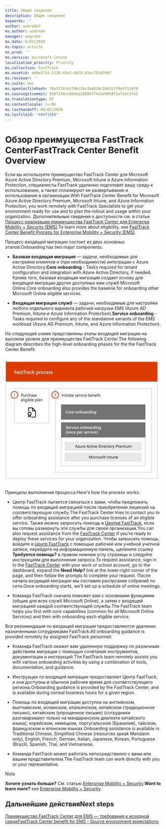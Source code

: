 ```yaml
---
title: Общие сведения
description: Общие сведения
keywords: ''
author: andredm7
ms.author: andredm
manager: angrobe
ms.date: 6/01/2020
ms.topic: article
ms.prod: ''
ms.service: microsoft-intune
localization_priority: Priority
ms.collection: FastTrack
ms.assetid: e60e3714-5120-41e2-9878-83ac75107967
ms.reviewer: ''
ms.suite: ems
ms.openlocfilehash: 70a37263e374bc29c3a4828c2843c77de5f119f8
ms.sourcegitcommit: 826f140cc0ddee32005f74e5d995073af1dc3fa2
ms.translationtype: HT
ms.contentlocale: ru-RU
ms.lasthandoff: 06/02/2020
ms.locfileid: "44471568"
---
```

# <a name="fasttrack-center-benefit-overview"></a><span data-ttu-id="56a82-103">Обзор преимущества FastTrack Center</span><span class="sxs-lookup"><span data-stu-id="56a82-103">FastTrack Center Benefit Overview</span></span>

<span data-ttu-id="56a82-104">Если вы используете преимущество FastTrack Center для Microsoft Azure Active Directory Premium, Microsoft Intune и Azure Information Protection, специалисты FastTrack удаленно подготовят вашу среду к использованию, а также спланируют ее развертывание и использование в организации.</span><span class="sxs-lookup"><span data-stu-id="56a82-104">With FastTrack Center Benefit for Microsoft Azure Active Directory Premium, Microsoft Intune, and Azure Information Protection, you work remotely with FastTrack Specialists to get your environment ready for use and to plan the rollout and usage within your organization.</span></span> <span data-ttu-id="56a82-105">Дополнительные сведения о доступности см. в статье [Процесс реализации преимущества FastTrack Center для Enterprise Mobility + Security (EMS)](EMS-fasttrack-process.md).</span><span class="sxs-lookup"><span data-stu-id="56a82-105">To learn more about eligibility, see [FastTrack Center Benefit Process for Enterprise Mobility + Security (EMS)](EMS-fasttrack-process.md).</span></span>

<span data-ttu-id="56a82-106">Процесс входящей миграции состоит из двух основных этапов:</span><span class="sxs-lookup"><span data-stu-id="56a82-106">Onboarding has two major components:</span></span>

-   <span data-ttu-id="56a82-107">**Базовая входящая миграция** — задачи, необходимые для настройки клиентов и (при необходимости) интеграции с Azure Active Directory.</span><span class="sxs-lookup"><span data-stu-id="56a82-107">**Core onboarding** - Tasks required for tenant configuration and integration with Azure Active Directory, if needed.</span></span> <span data-ttu-id="56a82-108">Кроме того, базовая входящая миграция создает основу для входящей миграции других доступных вам служб Microsoft Online.</span><span class="sxs-lookup"><span data-stu-id="56a82-108">Core onboarding also provides the baseline for onboarding other Microsoft Online eligible services.</span></span>

-   <span data-ttu-id="56a82-109">**Входящая миграция служб** — задачи, необходимые для настройки любого отдельного варианта рабочей нагрузки EMS (Azure AD Premium, Intune и Azure Information Protection).</span><span class="sxs-lookup"><span data-stu-id="56a82-109">**Service onboarding** - Tasks required to configure any of the standalone variants of the EMS workload (Azure AD Premium, Intune, and Azure Information Protection).</span></span>

<span data-ttu-id="56a82-110">На следующей схеме представлены этапы входящей миграции на высоком уровне для преимущества FastTrack Center.</span><span class="sxs-lookup"><span data-stu-id="56a82-110">The following diagram describes the high-level onboarding phases for the the FastTrack Center Benefit.</span></span>

![Этапы входящей миграции на высоком уровне с использованием преимущества FastTrack Center](./media/ft-onboarding-process.png)

<span data-ttu-id="56a82-112">Принципы выполнения процесса:</span><span class="sxs-lookup"><span data-stu-id="56a82-112">Here's how the process works:</span></span>

- <span data-ttu-id="56a82-113">Центр FastTrack пытается связаться с вами, чтобы предложить помощь по входящей миграцией после приобретения лицензий на соответствующую службу.</span><span class="sxs-lookup"><span data-stu-id="56a82-113">The FastTrack Center tries to contact you to offer onboarding assistance after you purchase licenses of an eligible service.</span></span> <span data-ttu-id="56a82-114">Также можно запросить помощь в [Центре FastTrack](https://go.microsoft.com/fwlink/?linkid=780698), если вы готовы развернуть эти службы для своей организации.</span><span class="sxs-lookup"><span data-stu-id="56a82-114">You can also request assistance from the [FastTrack Center](https://go.microsoft.com/fwlink/?linkid=780698) if you're ready to deploy these services for your organization.</span></span> <span data-ttu-id="56a82-115">Чтобы запросить помощь, войдите в [Центр FastTrack](https://go.microsoft.com/fwlink/?linkid=780698) с помощью рабочей или учебной учетной записи, перейдите на информационную панель, щелкните ссылку **Требуется помощь?** в правом нижнем углу страницы и следуйте инструкциям для выполнения запроса.</span><span class="sxs-lookup"><span data-stu-id="56a82-115">To request assistance, sign in to the [FastTrack Center](https://go.microsoft.com/fwlink/?linkid=780698) with your work or school account, go to the dashboard, expand the **Need Help?** link at the lower-right corner of the page, and then follow the prompts to complete your request.</span></span> <span data-ttu-id="56a82-116">После начала входящей миграции мы составим расписание собраний по сети.</span><span class="sxs-lookup"><span data-stu-id="56a82-116">Once onboarding starts, we'll set up a schedule of online meetings.</span></span>

-   <span data-ttu-id="56a82-117">Команда FastTrack сначала поможет вам с основными функциями (общие для всех служб Microsoft Online), а затем с входящей миграцией каждой соответствующей службы.</span><span class="sxs-lookup"><span data-stu-id="56a82-117">The FastTrack team helps you first with core capabilities (common for all Microsoft Online Services) and then with onboarding each eligible service.</span></span>

<span data-ttu-id="56a82-118">Все рекомендации по входящей миграции предоставляются удаленно назначенными сотрудниками FastTrack:</span><span class="sxs-lookup"><span data-stu-id="56a82-118">All onboarding guidance is provided remotely by assigned FastTrack personnel:</span></span>

-   <span data-ttu-id="56a82-119">Команда FastTrack окажет вам удаленную поддержку по различным действиям миграции с помощью сочетания инструментов, документации и инструкций.</span><span class="sxs-lookup"><span data-stu-id="56a82-119">The FastTrack team remotely assists you with various onboarding activities by using a combination of tools, documentation, and guidance.</span></span>

-   <span data-ttu-id="56a82-120">Инструкции по входящей миграции предоставляет Центр FastTrack, и они доступны в обычное рабочее время для соответствующего региона.</span><span class="sxs-lookup"><span data-stu-id="56a82-120">Onboarding guidance is provided by the FastTrack Center, and is available during normal business hours for a given region.</span></span>

-   <span data-ttu-id="56a82-121">Помощь по входящей миграции доступна на английском, вьетнамском, испанском, итальянском, китайском (традиционное письмо), китайском (упрощенное письмо) (сотрудники разговаривают только на мандаринском диалекте китайского языка), корейском, немецком, португальском (Бразилия), тайском, французском и японском языках.</span><span class="sxs-lookup"><span data-stu-id="56a82-121">Onboarding assistance is available in Traditional Chinese, Simplified Chinese (resources speak Mandarin only), English, French, German, Italian, Japanese, Korean, Portuguese (Brazil), Spanish, Thai, and Vietnamese.</span></span>

-   <span data-ttu-id="56a82-122">Команда FastTrack может работать непосредственно с вами или вашим представителем.</span><span class="sxs-lookup"><span data-stu-id="56a82-122">The FastTrack team can work directly with you or your representative.</span></span>

> [!NOTE]
> <span data-ttu-id="56a82-123">**Хотите узнать больше?** См. статью [Enterprise Mobility + Security](https://www.microsoft.com/cloud-platform/enterprise-mobility).</span><span class="sxs-lookup"><span data-stu-id="56a82-123">**Want to learn more?** see [Enterprise Mobility + Security](https://www.microsoft.com/cloud-platform/enterprise-mobility).</span></span>

## <a name="next-steps"></a><span data-ttu-id="56a82-124">Дальнейшие действия</span><span class="sxs-lookup"><span data-stu-id="56a82-124">Next steps</span></span>

[<span data-ttu-id="56a82-125">Преимущество FastTrack Center для EMS — требования к исходной среде</span><span class="sxs-lookup"><span data-stu-id="56a82-125">FastTrack Center benefit for EMS - Source environment expectations</span></span>](EMS-source-environment-expectations.md)


